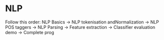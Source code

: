 # NLP
Follow this order:
NLP Basics ->
NLP tokenisation andNormalization ->
NLP POS taggers ->
NLP Parsing ->
Feature extraction ->
Classifier evaluation demo ->
Complete prog
